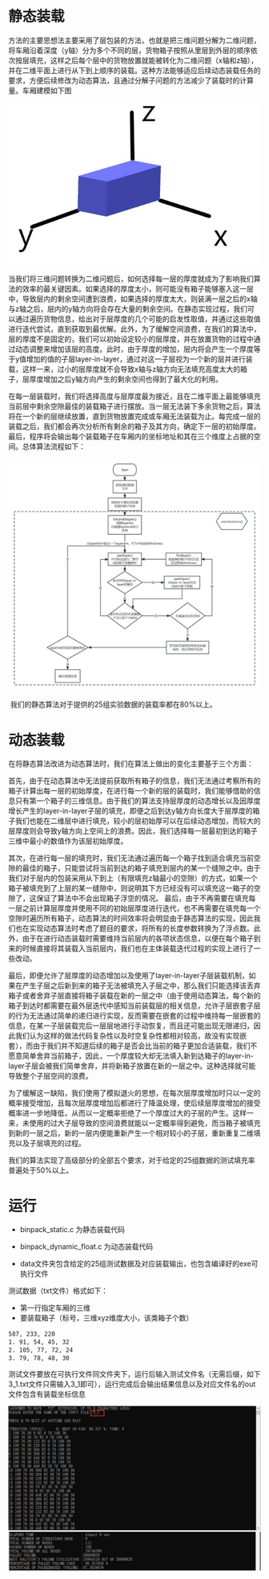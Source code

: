 # 静态装载

​		方法的主要思想法主要采用了层包装的方法，也就是把三维问题分解为二维问题，将车厢沿着深度（y轴）分为多个不同的层，货物箱子按照从里层到外层的顺序依次按层填充，这样之后每个层中的货物放置就能被转化为二维问题（x轴和z轴），并在二维平面上进行从下到上顺序的装载。这种方法能够适应后续动态装载任务的要求，方便后续修改为动态算法，且通过分解子问题的方法减少了装载时的计算量。车厢建模如下图

<img src="img\20230108045306.jpg" alt="image" style="zoom:100%;" />

​		当我们将三维问题转换为二维问题后，如何选择每一层的厚度就成为了影响我们算法的效率的最关键因素。如果选择的厚度太小，则可能没有箱子能够塞入这一层中，导致层内的剩余空间遭到浪费，如果选择的厚度太大，则装满一层之后的x轴与z轴之后，层内的y轴方向将会存在大量的剩余空间。在静态实现过程，我们可以通过遍历货物信息，给出对于层厚度的几个可能的启发性取值，并通过这些取值进行迭代尝试，直到获取到最优解。此外，为了缓解空间浪费，在我们的算法中，层的厚度不是固定的，我们可以初始设定较小的层厚度，并在放置货物的过程中通过动态调整来增加该层的高度。此时，由于厚度的增加，层内将会产生一个厚度等于y值增加的值的子层layer-in-layer，通过对这一子层视为一个新的层并进行装载，这样一来，过小的层厚度就不会导致x轴与z轴方向无法填充高度太大的箱子，层厚度增加之后y轴方向产生的剩余空间也得到了最大化的利用。

​		在每一层装载时，我们将选择高度与层厚度最为接近，且在二维平面上最能够填充当前层中剩余空隙最佳的装载箱子进行摆放。当一层无法装下多余货物之后，算法将在一个新的层继续放置，直到货物放置完成或车厢无法装载为止。每完成一层的装载之后，我们都会再次分析所有剩余的箱子及其方向，确定下一层的初始厚度。最后，程序将会输出每个装载箱子在车厢内的坐标地址和其在三个维度上占据的空间。总体算法流程如下：

<img src="img\image-20230108034633492.png" alt="image-20230108034633492" style="zoom:100%;" />

​		我们的静态算法对于提供的25组实验数据的装载率都在80%以上。

# 动态装载

在将静态算法改进为动态算法时，我们在算法上做出的变化主要基于三个方面：

​    首先，由于在动态算法中无法提前获取所有箱子的信息，我们无法通过考察所有的箱子计算出每一层的初始厚度，在进行每一个新的层的装载时，我们能够借助的信息只有第一个箱子的三维信息。由于我们的算法支持层厚度的动态增长以及因厚度增长产生的layer-in-layer子层的填充，即便之后到达y轴方向长度大于层厚度的箱子我们也能在二维层中进行填充，较小的层初始厚可以在后续动态增加，而较大的层厚度则会导致y轴方向上空间上的浪费。因此，我们选择每一层最初到达的箱子三维中最小的数值作为该层初始厚度。

​    其次，在进行每一层的填充时，我们无法通过遍历每一个箱子找到适合填充当前空隙的最佳的箱子，只能尝试将当前到达的箱子填充到层内的某一个缝隙之中。由于我们对于层内的包装采用从下到上（有限填充z轴最小的空隙）的方式，如果一个箱子被填充到了上层的某一缝隙中，则说明其下方已经没有可以填充这一箱子的空隙了，这保证了算法中不会出现箱子浮空的情况。 最后，由于不再需要在填充每一层之前计算层厚度并使用不同的初始层厚度进行迭代，也不再需要在填充每一个空隙时遍历所有箱子，动态算法的时间效率将会明显由于静态算法的实现，因此我们也在实现动态算法时考虑了题目的要求，将所有的长度参数转换为了浮点数。此外，由于在进行动态装载时需要维持当前层内的各项状态信息，以便在每个箱子到来的时候直接将其装载入当前层内，我们也在主体装载迭代过程的实现上进行了一些改动。

​    最后，即便允许了层厚度的动态增加以及使用了layer-in-layer子层装载机制，如果在产生子层之后新到来的箱子无法被填充入子层之中，那么我们只能选择该丢弃箱子或者舍弃子层直接将箱子装载在新的一层之中（由于使用动态算法，每个新的箱子到达时都需要在最外层迭代中感知当前装载层的相关信息，允许子层嵌套子层的行为无法通过简单的递归进行实现，反而需要在嵌套的过程中维持每一层嵌套的信息，在某一子层装载完后一层层地进行手动恢复，而且还可能出现无限递归，因此我们认为这样的做法代码复杂性以及时空复杂性都相对较高，故没有实现嵌套），而由于我们并不知道后续的箱子是否会比当前的箱子更加合适装载，我们不愿意简单舍弃当前箱子，因此，一个厚度较大却无法填入新到达箱子的layer-in-layer子层会被我们简单舍弃，并将新箱子放置在新的一层之中。这种选择就可能导致整个子层空间的浪费。

​    为了缓解这一缺陷，我们使用了模拟退火的思想，在每次层厚度增加时只以一定的概率接受增加，且每次层厚度增加后都进行了降温处理，使后续层厚度增加的接受概率进一步地降低，从而以一定概率拒绝了一个厚度过大的子层的产生。这样一来，未使用的过大子层导致的空间浪费就能以一定概率得到避免，而当箱子被填充到新的一层之后，新的一层内便能重新产生一个相对较小的子层，重新重复二维填充以及子层填充的过程。

​    我们的算法实现了高级部分的全部五个要求，对于给定的25组数据的测试填充率普遍处于50%以上。

# 运行

- binpack_static.c 为静态装载代码
- binpack_dynamic_float.c 为动态装载代码

- data文件夹包含给定的25组测试数据及对应装载输出，也包含编译好的exe可执行文件

测试数据（txt文件）格式如下：

- 第一行指定车厢的三维
- 要装载箱子（标号，三维xyz维度大小，该类箱子个数）

```
587, 233, 220
1. 91, 54, 45, 32
2. 105, 77, 72, 24
3. 79, 78, 48, 30
```

测试文件要放在可执行文件同文件夹下，运行后输入测试文件名（无需后缀，如下3_1.txt文件只需输入3_1即可），运行完成后会输出结果信息以及对应文件名的out文件包含有装载坐标信息

<img src="img\image-20230108041424708.png" alt="image-20230108041424708" style="zoom:100%;" />

<img src="img\image-20230108041544969.png" alt="image-20230108041544969" style="zoom:100%;" />

